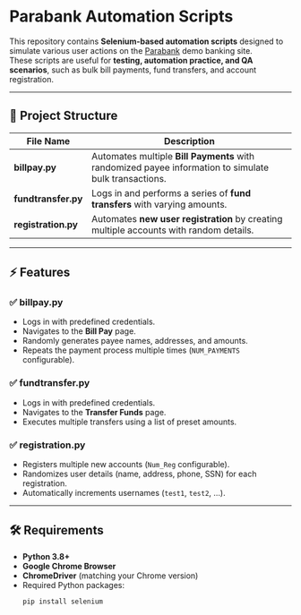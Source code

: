 # Parabank Automation Scripts

This repository contains **Selenium-based automation scripts** designed to simulate various user actions on the [Parabank](https://parabank.parasoft.com/parabank/index.htm) demo banking site.  
These scripts are useful for **testing, automation practice, and QA scenarios**, such as bulk bill payments, fund transfers, and account registration.

---

## 📂 Project Structure

| File Name         | Description                                                                                 |
|-------------------|---------------------------------------------------------------------------------------------|
| **billpay.py**    | Automates multiple **Bill Payments** with randomized payee information to simulate bulk transactions. |
| **fundtransfer.py** | Logs in and performs a series of **fund transfers** with varying amounts.                  |
| **registration.py** | Automates **new user registration** by creating multiple accounts with random details.     |

---

## ⚡ Features

### ✅ billpay.py
- Logs in with predefined credentials.
- Navigates to the **Bill Pay** page.
- Randomly generates payee names, addresses, and amounts.
- Repeats the payment process multiple times (`NUM_PAYMENTS` configurable).

### ✅ fundtransfer.py
- Logs in with predefined credentials.
- Navigates to the **Transfer Funds** page.
- Executes multiple transfers using a list of preset amounts.

### ✅ registration.py
- Registers multiple new accounts (`Num_Reg` configurable).
- Randomizes user details (name, address, phone, SSN) for each registration.
- Automatically increments usernames (`test1`, `test2`, …).

---

## 🛠️ Requirements

- **Python 3.8+**
- **Google Chrome Browser**
- **ChromeDriver** (matching your Chrome version)
- Required Python packages:
  ```bash
  pip install selenium
